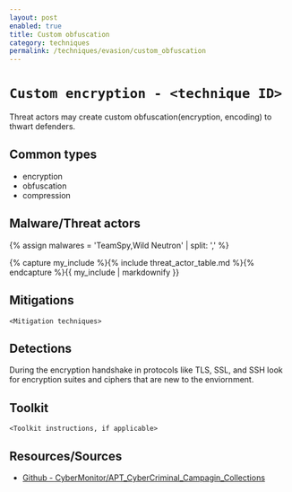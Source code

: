 ```yaml
---
layout: post
enabled: true
title: Custom obfuscation
category: techniques
permalink: /techniques/evasion/custom_obfuscation
---
```

# `Custom encryption - <technique ID>`

Threat actors may create custom obfuscation(encryption, encoding) to thwart defenders.

## Common types

* encryption
* obfuscation
* compression

## Malware/Threat actors

{% assign malwares = 'TeamSpy,Wild Neutron' | split: ',' %}

{% capture my_include %}{% include threat_actor_table.md %}{% endcapture %}{{ my_include | markdownify }}

## Mitigations

`<Mitigation techniques>`

## Detections

During the encryption handshake in protocols like TLS, SSL, and SSH look for encryption suites and ciphers that are new to the enviornment.

## Toolkit

`<Toolkit instructions, if applicable>`

## Resources/Sources

* [Github - CyberMonitor/APT_CyberCriminal_Campagin_Collections](https://github.com/CyberMonitor/APT_CyberCriminal_Campagin_Collections)